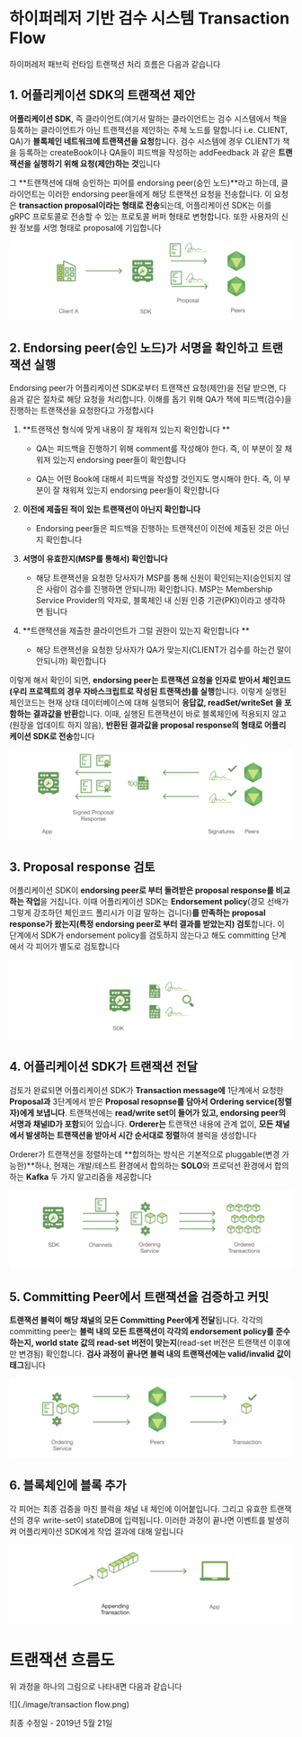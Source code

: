 # 하이퍼레저 기반 검수 시스템 Transaction Flow

하이퍼레저 패브릭 런타임 트랜잭션 처리 흐름은 다음과 같습니다



## 1. 어플리케이션 SDK의 트랜잭션 제안

**어플리케이션 SDK**, 즉 클라이언트(여기서 말하는 클라이언트는 검수 시스템에서 책을 등록하는 클라이언트가 아닌 트랜잭션을 제안하는 주체 노드를 말합니다 i.e. CLIENT, QA)가 **블록체인 네트워크에 트랜잭션을 요청**합니다. 검수 시스템에 경우 CLIENT가 책을 등록하는 createBook이나 QA들이 피드백을 작성하는 addFeedback 과 같은 **트랜잭션을 실행하기 위해 요청(제안)하는 것**입니다

그 **트랜잭션에 대해 승인하는 피어를 endorsing peer(승인 노드)**라고 하는데, 클라이언트는 이러한 endorsing peer들에게 해당 트랜잭션 요청을 전송합니다. 이 요청은 **transaction proposal이라는 형태로 전송**되는데, 어플리케이션 SDK는 이를 gRPC 프로토콜로 전송할 수 있는 프로토콜 버퍼 형태로 변형합니다. 또한 사용자의 신원 정보를 서명 형태로 proposal에 기입합니다



![](./image/step1.png)





## 2. Endorsing peer(승인 노드)가 서명을 확인하고 트랜잭션 실행

Endorsing peer가 어플리케이션 SDK로부터 트랜잭션 요청(제안)을 전달 받으면, 다음과 같은 절차로 해당 요청을 처리합니다. 이해를 돕기 위해 QA가 책에 피드백(검수)을 진행하는 트랜잭션을 요청한다고 가정합시다



1. **트랜잭션 형식에 맞게 내용이 잘 채워져 있는지 확인합니다 **

   - QA는 피드백을 진행하기 위해 comment를 작성해야 한다. 즉, 이 부분이 잘 채워져 있는지 endorsing peer들이 확인합니다

   - QA는 어떤 Book에 대해서 피드백을 작성할 것인지도 명시해야 한다. 즉, 이 부분이 잘 채워져 있는지 endorsing peer들이 확인합니다

     

2. **이전에 제출된 적이 있는 트랜잭션이 아닌지 확인합니다**

   - Endorsing peer들은 피드백을 진행하는 트랜잭션이 이전에 제출된 것은 아닌지 확인합니다

     

3. **서명이 유효한지(MSP를 통해서) 확인합니다**

   - 해당 트랜잭션을 요청한 당사자가 MSP를 통해 신원이 확인되는지(승인되지 않은 사람이 검수를 진행하면 안되니까) 확인합니다. MSP는 Membership Service Provider의 약자로, 블록체인 내 신원 인증 기관(PKI)이라고 생각하면 됩니다

     

4. **트랜잭션을 제출한 클라이언트가 그럴 권한이 있는지 확인합니다 **

   - 해당 트랜잭션을 요청한 당사자가 QA가 맞는지(CLIENT가 검수를 하는건 말이 안되니까) 확인합니다



이렇게 해서 확인이 되면, **endorsing peer는 트랜잭션 요청을 인자로 받아서 체인코드(우리 프로젝트의 경우 자바스크립트로 작성된 트랜잭션)를 실행**합니다. 이렇게 실행된 체인코드는 현재 상태 데이터베이스에 대해 실행되어 **응답값, readSet/writeSet 을 포함하는 결과값을 반환**합니다. 이때, 실행된 트랜잭션이 바로 블록체인에 적용되지 않고(원장을 업데이트 하지 않음), **반환된 결과값을 proposal response의 형태로 어플리케이션 SDK로 전송**합니다



![](./image/step2.png)



## 3. Proposal response 검토

어플리케이션 SDK이 **endorsing peer로 부터 돌려받은 proposal response를 비교하는 작업**을 거칩니다. 이때 어플리케이션 SDK는 **Endorsement policy**(경모 선배가 그렇게 강조하던 체인코드 폴리시가 이걸 말하는 겁니다)**를 만족하는 proposal response가 왔는지(특정 endorsing peer로 부터 결과를 받았는지) 검토**합니다. 이 단계에서 SDK가 endorsement policy를 검토하지 않는다고 해도 committing 단계에서 각 피어가 별도로 검토합니다

![](./image/step3.png)



## 4. 어플리케이션 SDK가 트랜잭션 전달

검토가 완료되면 어플리케이션 SDK가 **Transaction message에** 1단계에서 요청한 **Proposal과** 3단계에서 받은 **Proposal resopnse를 담아서** **Ordering service(정렬자)에게 보냅니다**. 트랜잭션에는 **read/write set이 들어가 있고, endorsing peer의 서명과 채널ID가 포함**되어 있습니다. **Orderer는** 트랜잭션 내용에 관계 없이, **모든 채널에서 발생하는 트랜잭션을 받아서 시간 순서대로 정렬**하여 블럭을 생성합니다

Orderer가 트랜잭션을 정렬하는데 **합의하는 방식은 기본적으로 pluggable(변경 가능한)**하나, 현재는 개발/테스트 환경에서 합의하는 **SOLO**와 프로덕션 환경에서 합의하는 **Kafka** 두 가지 알고리즘을 제공합니다



![](./image/step4.png)



## 5. Committing Peer에서 트랜잭션을 검증하고 커밋

**트랜잭션 블럭이 해당 채널의 모든 Committing Peer에게 전달**됩니다. 각각의 committing peer는 **블럭 내의 모든 트랜잭션이 각각의 endorsement policy를 준수하는지, world state 값의 read-set 버전이 맞는지**(read-set 버전은 트랜잭션 이후에만 변경됨) 확인합니다. **검사 과정이 끝나면 블럭 내의 트랜잭션에는 valid/invalid 값이 태그**됩니다



![](./image/step5.png)



## 6. 블록체인에 블록 추가

각 피어는 최종 검증을 마친 블럭을 채널 내 체인에 이어붙입니다. 그리고 유효한 트랜잭션의 경우 write-set이 stateDB에 입력됩니다. 이러한 과정이 끝나면 이벤트를 발생히켜 어플리케이션 SDK에게 작업 결과에 대해 알립니다



![](./image/step6.png)





# 트랜잭션 흐름도

위 과정을 하나의 그림으로 나타내면 다음과 같습니다



![](./image/transaction flow.png)





최종 수정일 -  2019년 5월 21일